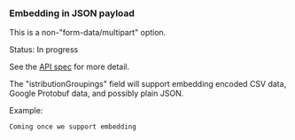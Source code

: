 ### Embedding in JSON payload

This is a non-"form-data/multipart" option.

Status: In progress

See the [API spec](/secure/vendor-api/) for more detail.

The "istributionGroupings" field will support embedding encoded CSV data, Google Protobuf data, and possibly plain JSON.

Example:

    Coming once we support embedding